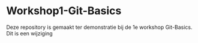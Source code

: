 # Workshop1-Git-Basics

Deze repository is gemaakt ter demonstratie bij de 1e workshop Git-Basics.
Dit is een wijziging
